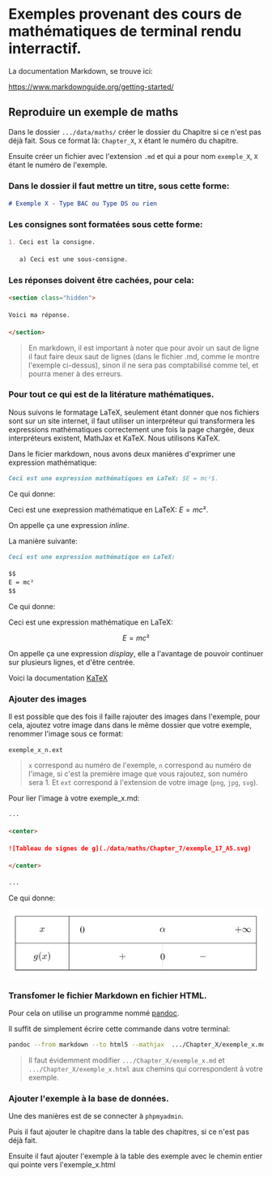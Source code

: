 # Exemples provenant des cours de mathématiques de terminal rendu interractif.

La documentation Markdown, se trouve ici:

https://www.markdownguide.org/getting-started/

## Reproduire un exemple de maths

Dans le dossier `.../data/maths/` créer le dossier du Chapitre si ce n'est pas déjà fait. Sous ce format là: `Chapter_X`, `X` étant le numéro du chapitre.

Ensuite créer un fichier avec l'extension `.md` et qui a pour nom `exemple_X`, `X` étant le numéro de l'exemple.

### Dans le dossier il faut mettre un titre, sous cette forme:

```md
# Exemple X - Type BAC ou Type DS ou rien
```

### Les consignes sont formatées sous cette forme:

```md
1. Ceci est la consigne.

   a) Ceci est une sous-consigne.
```

### Les réponses doivent être cachées, pour cela:

```md
<section class="hidden">

Voici ma réponse.

</section>
```

> En markdown, il est important à noter que pour avoir un saut de ligne il faut faire deux saut de lignes (dans le fichier .md, comme le montre l'exemple ci-dessus), sinon il ne sera pas comptabilisé comme tel, et pourra mener à des erreurs.

### Pour tout ce qui est de la litérature mathématiques.

Nous suivons le formatage LaTeX, seulement étant donner que nos fichiers sont sur un site internet, il faut utiliser un interpréteur qui transformera les expressions mathématiques correctement une fois la page chargée, deux interpréteurs existent, MathJax et KaTeX. Nous utilisons KaTeX.

Dans le ficier markdown, nous avons deux manières d'exprimer une expression mathématique:

```md
Ceci est une expression mathématiques en LaTeX: $E = mc²$.
```

Ce qui donne:

Ceci est une exepression mathématique en LaTeX: $E = mc²$.

On appelle ça une expression <i>inline</i>.

La manière suivante:

```md
Ceci est une expression mathématique en LaTeX:

$$
E = mc²
$$
```

Ce qui donne:

Ceci est une expression mathématique en LaTeX:

$$
E = mc²
$$

On appelle ça une expression <i>display</i>, elle a l'avantage de pouvoir continuer sur plusieurs lignes, et d'être centrée.

Voici la documentation [KaTeX](https://katex.org/docs/supported.html)

### Ajouter des images

Il est possible que des fois il faille rajouter des images dans l'exemple, pour cela, ajoutez votre image dans dans le même dossier que votre exemple, renommer l'image sous ce format:

`exemple_x_n.ext`

> `x` correspond au numéro de l'exemple, `n` correspond au numéro de l'image, si c'est la première image que vous rajoutez, son numéro sera 1. Et `ext` correspond à l'extension de votre image (`png`, `jpg`, `svg`).

Pour lier l'image à votre exemple_x.md:

```md
...

<center>

![Tableau de signes de g](./data/maths/Chapter_7/exemple_17_A5.svg)

</center>

...
```

Ce qui donne:

<center>

![Tableau de signes de g](./data/maths/Chapter_7/exemple_17_A5.svg)

</center>

### Transfomer le fichier Markdown en fichier HTML.

Pour cela on utilise un programme nommé [pandoc](https://pandoc.org/installing.html).

Il suffit de simplement écrire cette commande dans votre terminal:

```bash
pandoc --from markdown --to html5 --mathjax  .../Chapter_X/exemple_x.md  -o .../Chapter_X/exemple_x.html
```

> Il faut évidemment modifier `.../Chapter_X/exemple_x.md` et `.../Chapter_X/exemple_x.html` aux chemins qui correspondent à votre exemple.

### Ajouter l'exemple à la base de données.

Une des manières est de se connecter à `phpmyadmin`.

Puis il faut ajouter le chapitre dans la table des chapitres, si ce n'est pas déjà fait.

Ensuite il faut ajouter l'exemple à la table des exemple avec le chemin entier qui pointe vers l'exemple_x.html
